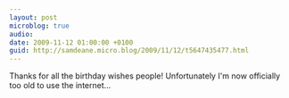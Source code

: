 ```yaml
---
layout: post
microblog: true
audio: 
date: 2009-11-12 01:00:00 +0100
guid: http://samdeane.micro.blog/2009/11/12/t5647435477.html
---
```

Thanks for all the birthday wishes people! Unfortunately I'm now officially too old to use the internet...
